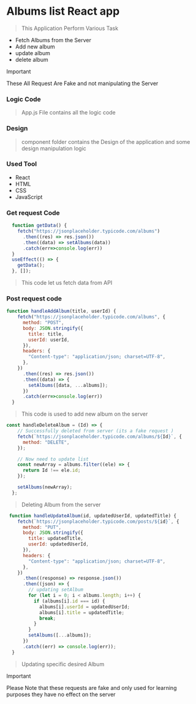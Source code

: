 # Albums list React app
> This Application Perform Various Task 
- Fetch Albums from the Server
- Add new album 
- update album
- delete album

> [!IMPORTANT]
> These All Request Are Fake and not manipulating the Server

### Logic Code
> App.js File contains all the logic code
> 
### Design
> component folder contains the Design of the application and some design manipulation logic

### Used Tool
- React
- HTML
- CSS
- JavaScript

### Get request Code 
```js
  function getData() {
    fetch("https://jsonplaceholder.typicode.com/albums")
      .then((res) => res.json())
      .then((data) => setAlbums(data))
      .catch(err=>console.log(err))
  }
  useEffect(() => {
    getData();
  }, []);
```

> This code let us fetch data from API

### Post request code
```js
function handleAddAlbum(title, userId) {
    fetch("https://jsonplaceholder.typicode.com/albums", {
      method: "POST",
      body: JSON.stringify({
        title: title,
        userId: userId,
      }),
      headers: {
        "Content-type": "application/json; charset=UTF-8",
      },
    })
      .then((res) => res.json())
      .then((data) => {
        setAlbums([data, ...albums]);
      })
      .catch(err=>console.log(err))
  }
```
> This code is used to add new album on the server

```js
const handleDeleteAlbum = (Id) => {
    // Successfully deleted from server (its a fake request )
    fetch(`https://jsonplaceholder.typicode.com/albums/${Id}`, {
      method: "DELETE",
    });

    // Now need to update list
    const newArray = albums.filter((ele) => {
      return Id !== ele.id;
    });

    setAlbums(newArray);
  };
```
>Deleting Album from the server

```js
 function handleUpdateAlbum(id, updatedUserId, updatedTitle) {
    fetch(`https://jsonplaceholder.typicode.com/posts/${id}`, {
      method: "PUT",
      body: JSON.stringify({
        title: updatedTitle,
        userId: updatedUserId,
      }),
      headers: {
        "Content-type": "application/json; charset=UTF-8",
      },
    })
      .then((response) => response.json())
      .then((json) => {
        // updating setAlbum
        for (let i = 0; i < albums.length; i++) {
          if (albums[i].id === id) {
            albums[i].userId = updatedUserId;
            albums[i].title = updatedTitle;
            break;
          }
        }
        setAlbums([...albums]);
      })
      .catch((err) => console.log(err));
  }
```

>Updating specific desired Album


> [!IMPORTANT]
> Please Note that these requests are fake and only used for learning purposes they have no effect on the server

